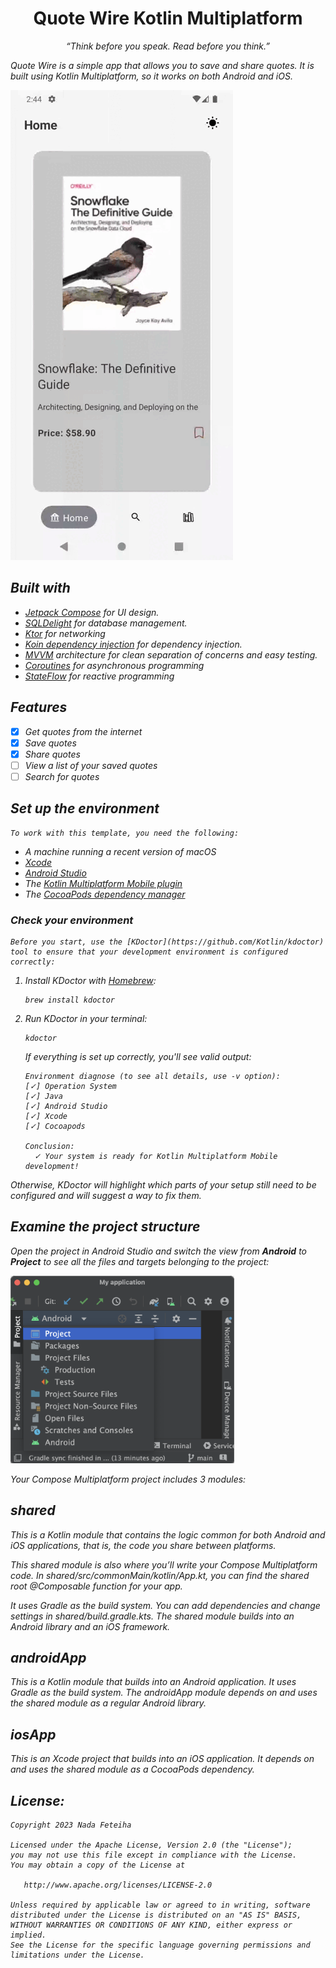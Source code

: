 <h1 align="center">Quote Wire Kotlin Multiplatform</h1>
<p align="center">  
<i>“Think before you speak. Read before you think.” <i>

Quote Wire is a simple app that allows you to save and share quotes. It is built using Kotlin Multiplatform, so it works on both Android and iOS.

<p align="center">  
</p>
</p>

<img src="https://github.com/NadaFeteiha/BookStore/blob/main/app/src/main/res/raw/book2.gif" />

## Built with
- [Jetpack Compose](https://developer.android.com/jetpack/compose?gclid=CjwKCAiAzKqdBhAnEiwAePEjktk3ROIIxTqejhHWkDEwSaQqoE6GgrNHM8iYKw8xHx5SPPDu0oJ_DxoC8LYQAvD_BwE&gclsrc=aw.ds) for UI design. 
- [SQLDelight](https://cashapp.github.io/sqldelight/2.0.0-alpha05/) for database management.
- [Ktor](https://ktor.io/docs/getting-started-ktor-client-multiplatform-mobile.html) for networking
- [Koin dependency injection](https://insert-koin.io/) for dependency injection.
- [MVVM](https://en.wikipedia.org/wiki/Model%E2%80%93view%E2%80%93viewmodel) architecture for clean separation of concerns and easy testing.
- [Coroutines](https://developer.android.com/kotlin/coroutines) for asynchronous programming
- [StateFlow](https://developer.android.com/kotlin/flow/stateflow-and-sharedflow) for reactive programming

## Features
- [x] Get quotes from the internet
- [x] Save quotes
- [x] Share quotes
- [ ] View a list of your saved quotes
- [ ] Search for quotes

## Set up the environment

    To work with this template, you need the following:

* A machine running a recent version of macOS
* [Xcode](https://apps.apple.com/us/app/xcode/id497799835)
* [Android Studio](https://developer.android.com/studio)
* The [Kotlin Multiplatform Mobile plugin](https://plugins.jetbrains.com/plugin/14936-kotlin-multiplatform-mobile)
* The [CocoaPods dependency manager](https://kotlinlang.org/docs/native-cocoapods.html)

### Check your environment

    Before you start, use the [KDoctor](https://github.com/Kotlin/kdoctor) tool to ensure that your development environment is configured correctly:

1. Install KDoctor with [Homebrew](https://brew.sh/):

    ```text
    brew install kdoctor
    ```

2. Run KDoctor in your terminal:

    ```text
    kdoctor
    ```

   If everything is set up correctly, you'll see valid output:

   ```text
   Environment diagnose (to see all details, use -v option):
   [✓] Operation System
   [✓] Java
   [✓] Android Studio
   [✓] Xcode
   [✓] Cocoapods
   
   Conclusion:
     ✓ Your system is ready for Kotlin Multiplatform Mobile development!
   ```

Otherwise, KDoctor will highlight which parts of your setup still need to be configured and will suggest a way to fix them.

## Examine the project structure

Open the project in Android Studio and switch the view from **Android** to **Project** to see all the files and targets belonging to the project:

<img src="readme_images/open_project_view.png" height="300px">

Your Compose Multiplatform project includes 3 modules:

## shared
This is a Kotlin module that contains the logic common for both Android and iOS applications, that is, the code you share between platforms.

This shared module is also where you’ll write your Compose Multiplatform code. In shared/src/commonMain/kotlin/App.kt, you can find the shared root @Composable function for your app.

It uses Gradle as the build system. You can add dependencies and change settings in shared/build.gradle.kts. The shared module builds into an Android library and an iOS framework.

## androidApp
This is a Kotlin module that builds into an Android application. It uses Gradle as the build system. The androidApp module depends on and uses the shared module as a regular Android library.

## iosApp
This is an Xcode project that builds into an iOS application. It depends on and uses the shared module as a CocoaPods dependency.
  

## License: 

    Copyright 2023 Nada Feteiha

    Licensed under the Apache License, Version 2.0 (the "License");
    you may not use this file except in compliance with the License.
    You may obtain a copy of the License at

       http://www.apache.org/licenses/LICENSE-2.0

    Unless required by applicable law or agreed to in writing, software
    distributed under the License is distributed on an "AS IS" BASIS,
    WITHOUT WARRANTIES OR CONDITIONS OF ANY KIND, either express or implied.
    See the License for the specific language governing permissions and
    limitations under the License.


